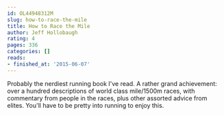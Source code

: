 ```yaml
---
id: OL44948312M
slug: how-to-race-the-mile
title: How to Race the Mile
author: Jeff Hollobaugh
rating: 4
pages: 336
categories: []
reads:
- finished_at: '2015-06-07'
---
```

Probably the nerdiest running book I've read. A rather grand achievement: over a hundred descriptions of world class mile/1500m races, with commentary from people in the races, plus other assorted advice from elites. You'll have to be pretty into running to enjoy this.
